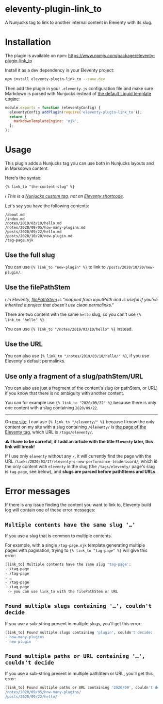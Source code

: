 # eleventy-plugin-link_to

A Nunjucks tag to link to another internal content in Eleventy with its slug.

# Installation

The plugin is available on npm: <https://www.npmjs.com/package/eleventy-plugin-link_to>

Install it as a dev dependency in your Eleventy project:

```bash
npm install eleventy-plugin-link_to --save-dev
```

Then add the plugin in your `.eleventy.js` configuration file and make sure Markdown is parsed with Nunjucks instead of [the default Liquid template engine](https://www.11ty.dev/docs/config/#default-template-engine-for-markdown-files):

```javascript
module.exports = function (eleventyConfig) {
  eleventyConfig.addPlugin(require('eleventy-plugin-link_to'));
  return {
    markdownTemplateEngine: 'njk',
  };
};
```

# Usage

This plugin adds a Nunjucks tag you can use both in Nunjucks layouts and in Markdown content.

Here's the syntax:

```nunjucks
{% link_to "the-content-slug" %}
```

_ℹ️ This is a [Nunjucks custom tag](https://www.11ty.dev/docs/custom-tags/), not an [Eleventy shortcode](https://www.11ty.dev/docs/shortcodes/)._

Let's say you have the following contents:

```
/about.md
/index.md
/notes/2019/03/10/hello.md
/notes/2020/09/05/how-many-plugins.md
/posts/2020/09/22/hello.md
/posts/2020/10/20/new-plugin.md
/tag-page.njk
```

## Use the full slug

You can use `{% link_to "new-plugin" %}` to link to `/posts/2020/10/20/new-plugin/`.

## Use the filePathStem

_ℹ️ In Eleventy, [filePathStem](https://www.11ty.dev/docs/data-eleventy-supplied/#filepathstem) is "mapped from inputPath and is useful if you’ve inherited a project that doesn’t use clean permalinks."_

There are two content with the same `hello` slug, so you can't use `{% link_to "hello" %}`.

You can use `{% link_to "/notes/2019/03/10/hello" %}` instead.

## Use the URL

You can also use `{% link_to "/notes/2019/03/10/hello/" %}`, if you use Eleventy's default permalinks.

## Use only a fragment of a slug/pathStem/URL

You can also use just a fragment of the content's slug (or pathStem, or URL) if you know that there is no ambiguity with another content.

You can for example use `{% link_to "2020/09/22" %}` because there is only one content with a slug containing `2020/09/22`.

---

On [my site](https://nicolas-hoizey.com/), I can use `{% link_to "/eleventy/" %}` because I know the only content on my site with a slug containing `/eleventy/` is [the page of the Eleventy tag](https://nicolas-hoizey.com/tags/eleventy/), which URL is `/tags/eleventy/`.

**⚠ I have to be carreful, if I add an article with the title `Eleventy` later, this link will break!**

If I use only `eleventy` without any `/`, it will currently find the page with the URL `/links/2020/03/17/eleventy-s-new-performance-leaderboard/`, which is the only content with `eleventy` in the slug (the `/tags/eleventy/` page's slug is `tag-page`, see below), and **slugs are parsed before pathStems and URLs**.

# Error messages

If there is any issue finding the content you want to link to, Eleventy build log will contain one of these error messages:

## `Multiple contents have the same slug '…'`

If you use a slug that is common to multiple contents.

For example, with a single `/tag-page.njk` template generating multiple pages with pagination, trying to `{% link_to "tag-page" %}` will give this error:

```bash
[link_to] Multiple contents have the same slug 'tag-page':
- /tag-page
- /tag-page
- …
- /tag-page
- /tag-page
 -> you can use link_to with the filePathStem or URL
```

## `Found multiple slugs containing '…', couldn't decide`

If you use a sub-string present in multiple slugs, you'll get this error:

```bash
[link_to] Found multiple slugs containing 'plugin', couldn't decide:
- how-many-plugins
- new-plugin
```

## `Found multiple paths or URL containing '…', couldn't decide`

If you use a sub-string present in multiple pathStem or URL, you'll get this error:

```bash
[link_to] Found multiple paths or URL containing '2020/09', couldn't decide:
/notes/2020/09/05/how-many-plugins/
/posts/2020/09/22/hello/
```
